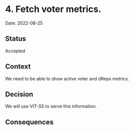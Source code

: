 # 4. Fetch voter metrics.

Date: 2022-08-25

## Status

Accepted

## Context

We need to be able to show active voter and dReps metrics.

## Decision

We will use VIT-SS to serve this information.

## Consequences
